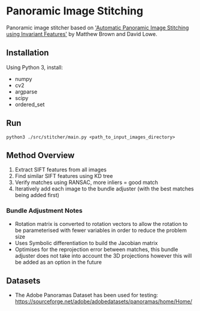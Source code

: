 # Panoramic Image Stitching

Panoramic image stitcher based on ['Automatic Panoramic Image Stitching using Invariant Features'](http://matthewalunbrown.com/papers/ijcv2007.pdf) by Matthew Brown and David Lowe.

## Installation
Using Python 3, install:
- numpy
- cv2
- argparse
- scipy
- ordered_set

## Run
```
python3 ./src/stitcher/main.py <path_to_input_images_directory>
```

## Method Overview
1. Extract SIFT features from all images
2. Find similar SIFT features using KD tree
3. Verify matches using RANSAC, more inliers = good match
4. Iteratively add each image to the bundle adjuster (with the best matches being added first)

### Bundle Adjustment Notes
- Rotation matrix is converted to rotation vectors to allow the rotation to be parameterised with fewer variables in order to reduce the problem size
- Uses Symbolic differentiation to build the Jacobian matrix
- Optimises for the reprojection error between matches, this bundle adjuster does not take into account the 3D projections however this will be added as an option in the future

## Datasets
- The Adobe Panoramas Dataset has been used for testing: https://sourceforge.net/adobe/adobedatasets/panoramas/home/Home/